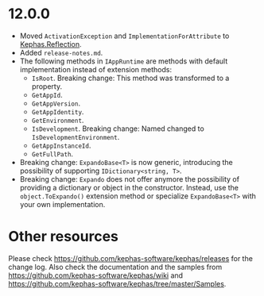 ﻿# 12.0.0

* Moved ```ActivationException``` and ```ImplementationForAttribute``` to [Kephas.Reflection](https://www.nuget.org/packages/Kephas.Reflection).
* Added ```release-notes.md```.
* The following methods in ```IAppRuntime``` are methods with default implementation instead of extension methods:
  * ```IsRoot```. Breaking change: This method was transformed to a property.
  * ```GetAppId```.
  * ```GetAppVersion```.
  * ```GetAppIdentity```.
  * ```GetEnvironment```.
  * ```IsDevelopment```. Breaking change: Named changed to ```IsDevelopmentEnvironment```.
  * ```GetAppInstanceId```.
  * ```GetFullPath```.
* Breaking change: ```ExpandoBase<T>``` is now generic, introducing the possibility of supporting ```IDictionary<string, T>```.
* Breaking change: ```Expando``` does not offer anymore the possibility of providing a dictionary or object in the constructor. Instead, use the ```object.ToExpando()``` extension method or specialize ```ExpandoBase<T>``` with your own implementation.

# Other resources
Please check https://github.com/kephas-software/kephas/releases for the change log.
Also check the documentation and the samples from https://github.com/kephas-software/kephas/wiki and https://github.com/kephas-software/kephas/tree/master/Samples.
